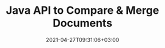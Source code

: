---
############################# Static ############################
layout: "product"
date: 2021-04-27T09:31:06+03:00
draft: false

product: "Comparison"
product_tag: "comparison"
platform: "Java"
platform_tag: "java"

############################# Head ############################
head_title: "Java Document Comparison API | Compare Text & Style of PDF Word Excel HTML"
head_description: "Java Document Comparison API to compare & merge Word Excel PPTX OpenOffice, Web, PDF, AutoCAD & other file formats. Compare documents with track changes."

############################# Header ############################
title: "Java API to Compare & Merge Documents"
description: "‎Build Java applications to efficiently compare the content and text style for difference checking in all industry standard document and image file formats.‎"
button:
    enable: true

############################# SubMenu ############################
submenu:
    enable: true
    
    left:
        img_alt: "GroupDocs.Viewer for Java"
        image: "https://www.groupdocs.cloud/templates/groupdocs/images/product-logos/groupdocs-viewer-java.png"
        product: "GroupDocs.Viewer"
        platform: "Java"

    middle:
        button:
            # button loop
            - link: "#overview"
              text: "Overview"

            # button loop
            - link: "#features"
              text: "Features"

            # button loop
            - link: "#support"
              text: "Support"

            # button loop
            - link: "https://products.groupdocs.app/viewer"
              text: "Live Demo"

            # button loop
            - link: "https://purchase.groupdocs.com/pricing/viewer/java"
              text: "Pricing"

    right:
        link_download: "https://downloads.groupdocs.com/viewer"
        link_learn: "https://docs.groupdocs.com/viewer/java/"
        link_buy: "https://purchase.groupdocs.com"

############################# Overview ############################
overview:
    enable: true
    content: |
      GroupDocs.Comparison for Java is the most flexible and easy to use API helping to develop document comparison applications in Java environment. The difference checker and document merging API enable you to detect changes and difference in content as well as text style between similar document formats. It supports comparing all industry standard document formats such as PDF, HTML, Microsoft Office Word, Excel spreadsheets, PowerPoint presentations, Outlook emails, Visio diagrams, OpenDocument, AutoCAD and images. Using the change-tracking feature, the differences summary between source and target document will be presented in a comprehensive comparison document. GroupDocs.Comparison for Java API allows fetching and saving simple, password protected, as well as encrypted documents via file as well as stream.  
        
      GroupDocs.Comparison for Java does not require any external software be installed on the system. It is compatible with all Java versions and supports popular operating systems (Windows, Linux, MacOS) that are capable to run Java runtime.
    tabs:
      enable: true     
      
      ## TAB ONE ##
      tab_one:
        description: |
          Following is an overview of GroupDocs.Viewer for Java:

        right:
          enable: true
          icon: "fab fa-html5"
          title: "Overview"
          content: |
            * Compare Contents & Styles
            * Get Comparison Summary
            * Accept/Reject Changes in Word
            * Merge & Compare 3 Word Files
            * Support for Streams
            * File Type Detection via Stream
            * Compare Protected Files
            * Compare Encrypted Files
            * Save Comparison as Image
            * Compare Specific Page in Word
            * Compare Watermark in PDF
            * Apply/Discard Changes
      
      ## TAB TWO ##
      tab_two:
        description: |
          GroupDocs.Viewer for Java supports all popular [document file formats](https://docs.groupdocs.com/viewer/java/supported-document-formats/) including: Microsoft Office, images, diagrams and many others.

        left:
          enable: true
          table:
            # table loop
            - title: "Microsoft Office"
              content: |
                * **Word:** DOC, DOCX, DOCM, DOT, DOTX, DOTM, RTF, TXT‎
                * **Excel:** XLS, XLSX, XLSM, XLSB, XLTM, XLT, XLTM, XLTX, XLAM, SXC, SpreadsheetML
                * **PowerPoint:** PPT, PPTX, PPS, PPSX, PPSM, POT, POTM, POTX, PPTM
                * **Visio:** VSD, VDX, VSS, VSSX, VSX, VST, VSTX, VTX, VSDX, VDW, VSTM, VSSM, VSDM
                * **Outlook:** MSG, EML, EMLX, PST, OST‎
                * **OneNote:** ONE

        right:
          enable: true
          table:
            # table loop
            - title: "Other Formats"
              content: |
                * **Programming Languages**: CS, Java, CPP, JS, PY, RB, PL, ASM, GROOVY, JSON, ActionScript, PHP, SQL, LOG, DIFF, LESS, SCALA
                * **OpenDocument**: ODT, OTT, ODS, ODP, OTP
                * **Portable**: PDF, MOBI
                * **AutoCAD**: DXF, DWG
                * **Email**: EML, EMLX, MSG
                * **Images**: JPEG, BMP, PNG, GIF, DCM, DICOM, DjVu
                * **Web**: HTM, HTML, MHTML
                * **Text**: TXT

      ## TAB THREE ##
      tab_three:
        description: |
          GroupDocs.Viewer for Java supports following Operating Systems, Frameworks & Package ‎Managers:‎
        
        left:
          enable: true
          table:
            # table loop
            - icon: "fab fa-windows"
              title: "Operating Systems"
              content: |
                * Microsoft Windows Desktop
                * Microsoft Windows Server
                * Linux
                * MacOS

            # table loop
            - icon: "fas fa-code"
              title: "Supported Frameworks"
              content: |
                * Java 7 (1.7) and above

        right:
          enable: true
          table:
            # table loop
            - icon: "fas fa-cogs"
              title: "Development Environments"
              content: |
                * NetBeans
                * IntelliJ IDEA
                * Eclipse
            # table loop
            - icon: "fas fa-tools"
              title: "Build Automation Tool"
              content: |
                * Maven

############################# Features ############################
features:
    enable: true
    title: "GroupDocs.Viewer for Java Features"

    feature:
      # feature loop
      - icon: "fas fa-copy"
        content: "Compare and Identify Changes in both Content & Text Style"

      # feature loop
      - icon: "fas fa-eye"
        content: "Save Summarized Comparison List about Compared Documents"

      # feature loop
      - icon: "fas fa-bolt"
        content: "Compare Specific Pages of Word Documents"
      
      # feature loop
      - icon: "fas fa-file-powerpoint"
        content: "Merge up to 3 Microsoft Word Files to Compare with Support for “Track Changes”"

      # feature loop
      - icon: "fas fa-code"
        content: "Easily Spot which Changes are coming from which Document during Comparison"

      # feature loop
      - icon: "fas fa-cloud"
        content: "Support to Read Source Documents and Send Resultant Document via Streams"

      # feature loop
      - icon: "fas fa-remove-format"
        content: "Detect Type of File Format while Fetching from Stream"

      # feature loop
      - icon: "fas fa-comment-slash"
        content: "Compare Documents Protected by Password‎"

      # feature loop
      - icon: "fas fa-location-arrow"
        content: "Save Comparison Result as Image"

      # feature loop
      - icon: "fas fa-border-all"
        content: "Compare Different File Formats as Image"

      # feature loop
      - icon: "fas fa-wrench"
        content: "Compare Watermarks in PDF Documents"

      # feature loop
      - icon: "fas fa-columns"
        content: "Compare Documents from File or Stream and Send Result Document via Stream or File"

      # feature loop
      - icon: "fas fa-file-word"
        content: "Accept or Discard Changes after Comparison of Word, PDF or Excel Files"

      # feature loop
      - icon: "fas fa-envelope"
        content: "Compare Encrypted Documents via File or Stream"

      # feature loop
      - icon: "fas fa-print"
        content: "Metered Licensing Option for Comparison Operations"

      # feature loop
      - icon: "fas fa-file-archive"
        content: "Highlight Text for Marked Changes when Comparing PDF, Word, Excel, PowerPoint & Note Documents"

      # feature loop
      - icon: "fas fa-lock"
        content: "Calculate Correct Coordinates of Changes in PDF, PowerPoint Slides & Diagrams"

      # feature loop
      - icon: "fas fa-file-code"
        content: "Compare Multiple (more than two) PDF, Excel, OneNote, Diagram, Email, & Text Documents"
      
      # feature loop
      - icon: "fas fa-fill-drip"
        content: "Compare Header & Footer of Supported File Formats"

      # feature loop
      - icon: "fas fa-file-excel"
        content: "Compare Documents & Save Document Pages of Different Formats as Images"

    more_feature:
      # more_feature_loop
      - title: "Easily Compare Documents using Java API"
        content: |
          Through GroupDocs.Comparison for Java API you can easily compare documents of supported formats to find differences among them. Following example shows, how to compare two Microsoft Word documents using Java:‎
          
          ```java
          // Create instance of GroupDocs.Comparison.Comparer and call method
          Comparer comparison = new Comparer();
          ICompareResult result = comparison.compare("D://source.pdf", "D://target.pdf", new ComparisonSettings());
          result.saveDocument(Utilities.outputFileName(".pdf"));
          ```
      # more_feature_loop
      - title: "Specify Comparison Detail Level"
        content: "GroupDocs.Comparison for Java allows you to compare documents at three levels deep. You can set comparison intensity to be low (compare text word by word with accuracy for imaging grid = 50), middle (compare text character by character with accuracy for imaging grid = 100) or high (compare text character by character with accuracy for imaging grid = 150)."

      # more_feature_loop
      - title: "Compare Text Style"
        content: "Along with document content, GroupDocs.Comparison for Java API allows to compare text style as well.

        Font name, size, color, style (bold, italic, underline, small caps, and hyperlinks) and if applicable, under color can also be compared to check difference among compared documents, while words and characters are being compared.  

        For paragraph comparison, alignment, indentation (left indent, right indent), spacing (space after, space before), first line indent and line spacing can also be compared.  

        Similarly, wherever applicable, other sections of a page can also be compared through GroupDocs.Comparison for Java API. The sections include, footer distance, page margins (left, right, top, and bottom), page height, page orientation, border color and line width.‎"

############################# Support ############################
support:
    enable: true

############################# Solutions ############################
solutions:
    enable: true
    title: "GroupDocs.Viewer offers document viewing APIs for other popular development environments"

    solution:
        # solution loop
        - img_alt: "GroupDocs.Viewer for .NET"
          image: "https://www.groupdocs.cloud/templates/groupdocs/images/product-logos/groupdocs-viewer-net.png"
          product: "GroupDocs.Viewer"
          platform: ".NET"
          link: "/viewer/net"

############################# Back to top ###############################
back_to_top:
  enable: true
---